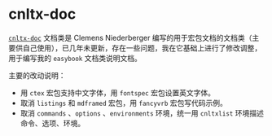 # cnltx-doc

[`cnltx-doc`](https://ctan.org/pkg/cnltx) 文档类是 Clemens Niederberger 编写的用于宏包文档的文档类（主要供自己使用），已几年未更新，存在一些问题，我在它基础上进行了修改调整，用于编写我的 `easybook` 文档类说明文档。

主要的改动说明：

- 用 `ctex` 宏包支持中文字体，用 `fontspec` 宏包设置英文字体。
- 取消 `listings` 和 `mdframed`  宏包，用 `fancyvrb` 宏包写代码示例。
- 取消 `commands` 、`options` 、`environments` 环境，统一用 `cnltxlist` 环境描述命令、选项、环境。


